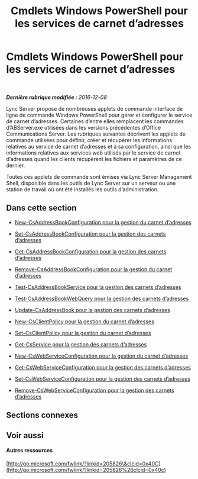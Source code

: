 ﻿---
title: Cmdlets Windows PowerShell pour les services de carnet d’adresses
TOCTitle: Cmdlets Windows PowerShell pour la gestion de carnet d’adresses
ms:assetid: 73bfa949-5628-4156-ad20-fe07a0dc6216
ms:mtpsurl: https://technet.microsoft.com/fr-fr/library/Gg429708(v=OCS.15)
ms:contentKeyID: 49297726
ms.date: 12/10/2016
mtps_version: v=OCS.15
ms.translationtype: HT
---

# Cmdlets Windows PowerShell pour les services de carnet d’adresses

 

_**Dernière rubrique modifiée :** 2016-12-08_

Lync Server propose de nombreuses applets de commande interface de ligne de commande Windows PowerShell pour gérer et configurer le service de carnet d’adresses. Certaines d’entre elles remplacent les commandes d’ABServer.exe utilisées dans les versions précédentes d’Office Communications Server. Les rubriques suivantes décrivent les applets de commande utilisées pour définir, créer et récupérer les informations relatives au service de carnet d’adresses et à sa configuration, ainsi que les informations relatives aux services web utilisés par le service de carnet d’adresses quand les clients récupèrent les fichiers et paramètres de ce dernier.

Toutes ces applets de commande sont émises via Lync Server Management Shell, disponible dans les outils de Lync Server sur un serveur ou une station de travail où ont été installés les outils d’administration.

## Dans cette section

  - [New-CsAddressBookConfiguration pour la gestion du carnet d’adresses](lync-server-2013-New-CsAddressBookConfiguration-for-address-book-management.md)

  - [Set-CsAddressBookConfiguration pour la gestion des carnets d’adresses](lync-server-2013-set-csaddressbookconfiguration-for-address-book-management.md)

  - [Get-CsAddressBookConfiguration pour la gestion des carnets d’adresses](lync-server-2013-get-csaddressbookconfiguration-for-address-book-management.md)

  - [Remove-CsAddressBookConfiguration pour la gestion du carnet d’adresses](lync-server-2013-remove-csaddressbookconfiguration-for-address-book-management.md)

  - [Test-CsAddressBookService pour la gestion des carnets d’adresses](lync-server-2013-test-csaddressbookservice-for-address-book-management.md)

  - [Test-CsAddressBookWebQuery pour la gestion des carnets d’adresses](lync-server-2013-test-csaddressbookwebquery-for-address-book-management.md)

  - [Update-CsAddressBook pour la gestion des carnets d’adresses](lync-server-2013-update-csaddressbook-for-address-book-management.md)

  - [New-CsClientPolicy pour la gestion du carnet d’adresses](lync-server-2013-new-csclientpolicy-for-address-book-management.md)

  - [Set-CsClientPolicy pour la gestion du carnet d’adresses](lync-server-2013-set-csclientpolicy-for-address-book-management.md)

  - [Get-CsService pour la gestion des carnets d’adresses](lync-server-2013-get-csservice-for-address-book-management.md)

  - [New-CsWebServiceConfiguration pour la gestion du carnet d’adresses](lync-server-2013-New-CsWebServiceConfiguration-for-address-book-management.md)

  - [Get-CsWebServiceConfiguration pour la gestion des carnets d’adresses](lync-server-2013-get-cswebserviceconfiguration-for-address-book-management.md)

  - [Set-CsWebServiceConfiguration pour la gestion des carnets d’adresses](lync-server-2013-set-cswebserviceconfiguration-for-address-book-management.md)

  - [Remove-CsWebServiceConfiguration pour la gestion des carnets d’adresses](lync-server-2013-remove-cswebserviceconfiguration-for-address-book-management.md)

## Sections connexes

## Voir aussi

#### Autres ressources

[http://go.microsoft.com/fwlink/?linkid=205826\&clcid=0x40C](http://go.microsoft.com/fwlink/?linkid=205826%26clcid=0x40c)

